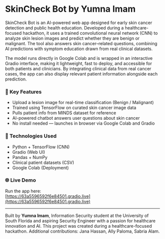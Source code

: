 # SkinCheck Bot by Yumna Imam

SkinCheck Bot is an AI-powered web app designed for early skin cancer detection and public health education. Developed during a healthcare-focused hackathon, it uses a trained convolutional neural network (CNN) to analyze skin lesion images and predict whether they are benign or malignant. The tool also answers skin cancer–related questions, combining AI predictions with symptom education drawn from real clinical datasets.

The model runs directly in Google Colab and is wrapped in an interactive Gradio interface, making it lightweight, fast to deploy, and accessible for both patients and clinicians. By integrating clinical data from real cancer cases, the app can also display relevant patient information alongside each prediction.

### 🚀 Key Features

- Upload a lesion image for real-time classification (Benign / Malignant)
- Trained using TensorFlow on curated skin cancer image data
- Pulls patient info from MINDS dataset for reference
- AI-powered chatbot answers user questions about skin cancer
- No install needed — launches in browser via Google Colab and Gradio

### 🧠 Technologies Used

- Python + TensorFlow (CNN)
- Gradio (Web UI)
- Pandas + NumPy
- Clinical patient datasets (CSV)
- Google Colab (Deployment)

### 🌐 Live Demo

Run the app here:  
[https://63a5596592f6e84501.gradio.live](https://63a5596592f6e84501.gradio.live)

---

Built by **Yumna Imam**, Information Security student at the University of South Florida and aspiring Security Engineer with a passion for healthcare innovation and AI. This project was created during a healthcare-focused hackathon.
Additional contributions: Jana Hassan, Ally Paloma, Sabria Alam.
